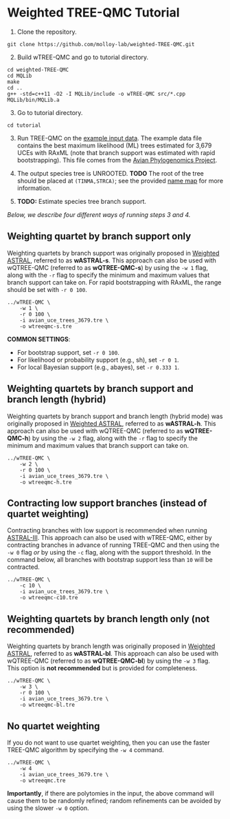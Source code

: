 Weighted TREE-QMC Tutorial
==========================

1. Clone the repository.
```
git clone https://github.com/molloy-lab/weighted-TREE-QMC.git
```

2. Build wTREE-QMC and go to tutorial directory.
```
cd weighted-TREE-QMC
cd MQLib
make
cd ..
g++ -std=c++11 -O2 -I MQLib/include -o wTREE-QMC src/*.cpp MQLib/bin/MQLib.a
```

3. Go to tutorial directory.
```
cd tutorial
```

3. Run TREE-QMC on the [example input data](avian_uce_trees_3679.tre). The example data file contains the best maximum likelihood (ML) trees estimated for 3,679 UCEs with RAxML (note that branch support was estimated with rapid bootstrapping). This file comes from the [Avian Phylogenomics Project](https://doi.org/10.1186/s13742-014-0038-1).

4. The output species tree is UNROOTED. **TODO** The root of the tree should be placed at `(TINMA,STRCA)`; see the provided [name map](avian_name_map.txt) for more information.

5. **TODO:** Estimate species tree branch support.

*Below, we describe four different ways of running steps 3 and 4.*

Weighting quartet by branch support only
---
Weighting quartets by branch support was originally proposed in [Weighted ASTRAL](https://doi.org/10.1093/molbev/msac215), referred to as **wASTRAL-s**. This approach can also be used with wQTREE-QMC (referred to as **wQTREE-QMC-s**) by using the `-w 1` flag, along with the `-r` flag to specify the minimum and maximum values that branch support can take on. For rapid bootstrapping with RAxML, the range should be set with `-r 0 100`.
```
../wTREE-QMC \
	-w 1 \
	-r 0 100 \
	-i avian_uce_trees_3679.tre \
	-o wtreeqmc-s.tre
```
**COMMON SETTINGS**: 
* For bootstrap support, set `-r 0 100`.
* For likelihood or probability support (e.g., sh), set `-r 0 1`.
* For local Bayesian support (e.g., abayes), set `-r 0.333 1`.

Weighting quartets by branch support and branch length (hybrid)
---
Weighting quartets by branch support and branch length (hybrid mode) was originally proposed in [Weighted ASTRAL](https://doi.org/10.1093/molbev/msac215), referred to as **wASTRAL-h**. This approach can also be used with wQTREE-QMC (referred to as **wQTREE-QMC-h**) by using the `-w 2` flag, along with the `-r` flag to specify the minimum and maximum values that branch support can take on.
```
../wTREE-QMC \
	-w 2 \
	-r 0 100 \
	-i avian_uce_trees_3679.tre \
	-o wtreeqmc-h.tre
```

Contracting low support branches (instead of quartet weighting)
---
Contracting branches with low support is recommended when running [ASTRAL-III](https://doi.org/10.1186/s12859-018-2129-y). This approach can also be used with wTREE-QMC, either by contracting branches in advance of running TREE-QMC and then using the `-w 0` flag *or* by using the `-c` flag, along with the support threshold. In the command below, all branches with bootstrap support less than `10` will be contracted.
```
../wTREE-QMC \
	-c 10 \
	-i avian_uce_trees_3679.tre \
	-o wtreeqmc-c10.tre
```

Weighting quartets by branch length only (not recommended)
---
Weighting quartets by branch length was originally proposed in [Weighted ASTRAL](https://doi.org/10.1093/molbev/msac215), referred to as **wASTRAL-bl**. This approach can also be used with wQTREE-QMC (referred to as **wQTREE-QMC-bl**) by using the `-w 3` flag. This option is **not recommended** but is provided for completeness.
```
../wTREE-QMC \
	-w 3 \
	-r 0 100 \
	-i avian_uce_trees_3679.tre \
	-o wtreeqmc-bl.tre
```

No quartet weighting
---
If you do not want to use quartet weighting, then you can use the faster TREE-QMC algorithm by specifying the `-w 4` command.
```
../wTREE-QMC \
	-w 4
	-i avian_uce_trees_3679.tre \
	-o wtreeqmc.tre
```
**Importantly**, if there are polytomies in the input, the above command will cause them to be randomly refined; random refinements can be avoided by using the slower `-w 0` option.
